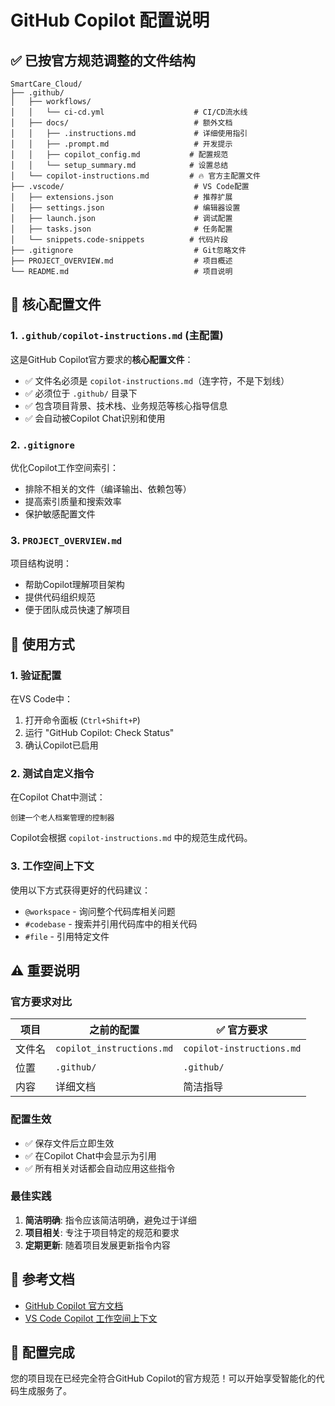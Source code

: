 # GitHub Copilot 配置说明

## ✅ 已按官方规范调整的文件结构

```
SmartCare_Cloud/
├── .github/
│   ├── workflows/
│   │   └── ci-cd.yml                    # CI/CD流水线
│   ├── docs/                            # 额外文档
│   │   ├── .instructions.md             # 详细使用指引
│   │   ├── .prompt.md                   # 开发提示
│   │   ├── copilot_config.md           # 配置规范
│   │   └── setup_summary.md            # 设置总结
│   └── copilot-instructions.md         # 🔥 官方主配置文件
├── .vscode/                             # VS Code配置
│   ├── extensions.json                  # 推荐扩展
│   ├── settings.json                    # 编辑器设置
│   ├── launch.json                      # 调试配置
│   ├── tasks.json                       # 任务配置
│   └── snippets.code-snippets          # 代码片段
├── .gitignore                           # Git忽略文件
├── PROJECT_OVERVIEW.md                  # 项目概述
└── README.md                            # 项目说明
```

## 🎯 核心配置文件

### 1. `.github/copilot-instructions.md` (主配置)
这是GitHub Copilot官方要求的**核心配置文件**：
- ✅ 文件名必须是 `copilot-instructions.md`（连字符，不是下划线）
- ✅ 必须位于 `.github/` 目录下
- ✅ 包含项目背景、技术栈、业务规范等核心指导信息
- ✅ 会自动被Copilot Chat识别和使用

### 2. `.gitignore`
优化Copilot工作空间索引：
- 排除不相关的文件（编译输出、依赖包等）
- 提高索引质量和搜索效率
- 保护敏感配置文件

### 3. `PROJECT_OVERVIEW.md`
项目结构说明：
- 帮助Copilot理解项目架构
- 提供代码组织规范
- 便于团队成员快速了解项目

## 🚀 使用方式

### 1. 验证配置
在VS Code中：
1. 打开命令面板 (`Ctrl+Shift+P`)
2. 运行 "GitHub Copilot: Check Status"
3. 确认Copilot已启用

### 2. 测试自定义指令
在Copilot Chat中测试：
```
创建一个老人档案管理的控制器
```
Copilot会根据 `copilot-instructions.md` 中的规范生成代码。

### 3. 工作空间上下文
使用以下方式获得更好的代码建议：
- `@workspace` - 询问整个代码库相关问题
- `#codebase` - 搜索并引用代码库中的相关代码
- `#file` - 引用特定文件

## ⚠️ 重要说明

### 官方要求对比
| 项目   | 之前的配置                | ✅ 官方要求                |
| ------ | ------------------------- | ------------------------- |
| 文件名 | `copilot_instructions.md` | `copilot-instructions.md` |
| 位置   | `.github/`                | `.github/`                |
| 内容   | 详细文档                  | 简洁指导                  |

### 配置生效
- ✅ 保存文件后立即生效
- ✅ 在Copilot Chat中会显示为引用
- ✅ 所有相关对话都会自动应用这些指令

### 最佳实践
1. **简洁明确**: 指令应该简洁明确，避免过于详细
2. **项目相关**: 专注于项目特定的规范和要求
3. **定期更新**: 随着项目发展更新指令内容

## 📖 参考文档

- [GitHub Copilot 官方文档](https://docs.github.com/en/copilot/customizing-copilot/adding-repository-custom-instructions-for-github-copilot)
- [VS Code Copilot 工作空间上下文](https://code.visualstudio.com/docs/copilot/workspace-context)

## 🎉 配置完成

您的项目现在已经完全符合GitHub Copilot的官方规范！可以开始享受智能化的代码生成服务了。
